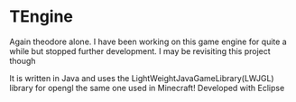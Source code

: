 # TEngine
Again theodore alone. I have been working on this game engine for quite a while but stopped further development. I may be revisiting this project though


It is written in Java and uses the LightWeightJavaGameLibrary(LWJGL) library for opengl the same one used in Minecraft!
Developed with Eclipse
